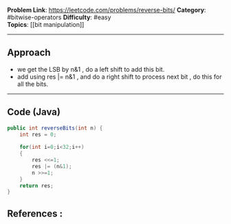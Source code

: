 
**Problem Link**: https://leetcode.com/problems/reverse-bits/
**Category**: #bitwise-operators
**Difficulty**: #easy  
**Topics**: [[bit manipulation]]

---

## Approach

- we get the LSB by n&1 , do a left shift to add this bit.
- add using res |= n&1 , and do a right shift to process next bit , do this for all the bits. 

---

## Code (Java)

```java
public int reverseBits(int n) {
	int res = 0;
	
	for(int i=0;i<32;i++)
	{
		res <<=1;
		res |= (n&1);
		n >>=1;
	}
	return res;
}

```


## References :